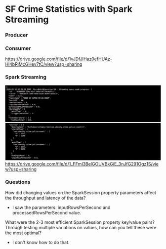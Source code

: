 # SF Crime Statistics with Spark Streaming

### Producer

### Consumer

https://drive.google.com/file/d/1vJDfJIHaz0efHUAz-Hl4bRiMcGHev7tC/view?usp=sharing

### Spark Streaming

![Spark 1](images/sf_crime_spark1.png)
![Spark 2](images/sf_crime_spark2.png)
https://drive.google.com/file/d/1_FFmI3BelGOUVBkGiE_3nJfG291Ogz1S/view?usp=sharing

### Questions

How did changing values on the SparkSession property parameters affect the throughput and latency of the data?

- I saw the parameters: inputRowsPerSecond and processedRowsPerSecond value.

What were the 2-3 most efficient SparkSession property key/value pairs? Through testing multiple variations on values, how can you tell these were the most optimal?

- I don't know how to do that.
